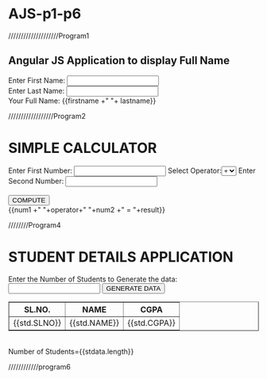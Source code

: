 # AJS-p1-p6
////////////////////Program1
<!DOCTYPE html>
<html>
    <head>
        <title>LAB1 PROGRAM</title>
<script type="text/javascript" src="https:\\ajax.googleapis.com\ajax\libs\angularjs\1.8.2\angular.min.js">
        	</script>
        	<script>
            	var app=angular.module("myApp",[]);
            	app.controller("myCntrl",function($scope){
                		$scope.firstname="Thanuja"
                		$scope.lastname="N"
           	 });
        	</script>
    </head>
    <body ng-app="myApp">
        <h2>Angular JS Application to display Full Name</h2>
        <div ng-controller="myCntrl">
            Enter First Name: <input type="text" ng-model="firstname" /><br />
            Enter Last Name: <input type="text" ng-model="lastname" /><br />
            Your Full Name: {{firstname +" "+ lastname}}
        </div>
    </body>
    </html>



//////////////////Program2

<!DOCTYPE html>
<html>
    <head>
        <title>LAB2 PROGRAM </title>
<script type="text/javascript" src="https:\\ajax.googleapis.com\ajax\libs\angularjs\1.8.2\angular.min.js">
        </script>
        <script>
            var app=angular.module("myApp",[]); 
            app.controller("myCntrl",function($scope){
                $scope.shoppingitems=['Eggs','Bread','Milk','Curd']

            $scope.additem=function(){
                if($scope.newitem && $scope.shoppingitems.indexOf($scope.newitem)==-1)
                {
                    $scope.shoppingitems.push($scope.newitem)
                    $scope.newitem=""
                }
                else
                {
                    if($scope.newitem)
                        alert("This item is already their in the Shopping List")
                    else
                        alert("Please enter an item to add")
                }
            }

            $scope.removeitem=function(){
                if($scope.shoppingitems.indexOf($scope.selectitem)==-1)
                    alert("Please select an item to remove")
                else
                {
                    var index=$scope.shoppingitems.indexOf($scope.selectitem)
                    $scope.shoppingitems.splice(index,1)
                    $scope.selectitem=""
                }
            }
            });
        </script>
    </head>
    <body ng-app="myApp"> 
        <h2>Shopping Application</h2>
        <h4>List of Shopping Items</h4>
        <div ng-controller="myCntrl">
            <ul>
                <li ng-repeat="item in shoppingitems">{{item}}</li>
            </ul>
            Enter a Item to Add:<input type="text" ng-model="newitem">
            <button ng-click="additem()">Add Item</button> <br/><br />

Select an Item to remove:<select ng-model="selectitem" ng-options="item for item in shoppingitems" ></select>
            <button ng-click="removeitem()">Remove Item</button>
        </div>
    </body>
    </html>







///////////////////program3

<!DOCTYPE html>
<html>
      <head>
        <title>LAB3 PROGRAM </title>
        <script type="text/javascript" 	src="https:\\ajax.googleapis.com\ajax\libs\angularjs\1.8.2\angular.min.js">
        </script>
        <script>
            var app=angular.module("myApp",[]); 
            app.controller("myCntrl",function($scope){
                $scope.num1=0
                $scope.num2=0
                $scope.result=0
                $scope.operator="add"

                $scope.compute=function()
   {
                    switch($scope.operator)
{
                        case 'add': $scope.result=$scope.num1+$scope.num2
                                    break
                        case 'sub': $scope.result=$scope.num1-$scope.num2
                                    break
                        case 'mul': $scope.result=$scope.num1*$scope.num2
                                    break
                        case 'div': if($scope.num2==0)
                                    alert("Divide by zero error")
                                    else
                                        $scope.result=$scope.num1/$scope.num2
                                    break
                        }
                }
            });
        </script>
    </head>
    <body ng-app="myApp"> 
        <h1>SIMPLE CALCULATOR</h1>
        <div ng-controller="myCntrl">
            Enter First Number: <input type="number" ng-model="num1">
            Select Operator:<select ng-model="operator">
                <option value="add">+</option>
                <option value="sub">-</option>
                <option value="mul">*</option>
                <option value="div">/</option>
            </select>
            Enter Second Number: <input type="number" ng-model="num2"><br/><br />
            <button ng-click="compute()">COMPUTE</button> <br />
            {{num1 +" "+operator+" "+num2 +" = "+result}}
        </div>
    </body>
    </html>





////////Program4

<!DOCTYPE html>
<html>
    <head>
        <title> LAB4 PROGRAM </title>
   <script type="text/javascript" src="https:\\ajax.googleapis.com\ajax\libs\angularjs\1.8.2\angular.min.js">
        </script>
        <script>
            var app=angular.module("myApp",[]); 
            app.controller("myCntrl",function($scope){
                $scope.num=0
                $scope.result=0
                
                $scope.factorial=function(){
                    if($scope.num==0)
                        $scope.result=1
                    else
                    {
                        $scope.fact=1
                        for(var i=$scope.num; i>=1;i--)
                            $scope.fact=$scope.fact*i
                        $scope.result=$scope.fact
                    }
                }

                $scope.square=function(){
                    $scope.result=$scope.num*$scope.num
                }
            });
        </script>
    </head>
    <body ng-app="myApp"> 
        <h1>FACTORIAL AND SQUARE APPLICATION</h1>
        <div ng-controller="myCntrl">
            Enter the Number: <input type="number" ng-model="num">
            <button ng-click="factorial()">COMPUTE FACTORIAL</button> 
            <button ng-click="square()">COMPUTE SQUARE</button> <br />
            {{result}}
        </div>
    </body>
    </html>




/////////////////proram5

<!DOCTYPE html>
<html>
    <head>
        <title>LAB5 PROGRAM</title>
        <script type="text/javascript" src="https:\\ajax.googleapis.com\ajax\libs\angularjs\1.8.2\angular.min.js">
        </script>
        <script> 
        var app=angular.module("myApp",[]); 
        app.controller("myCntrl",function($scope){
               $scope.stdata=[] 
               $scope.generatedata=function(){
                $scope.stdata=[]    
                for(var i=1;i<=$scope.num;i++)
                {        var stud={"SLNO":i,"NAME":'Student-'+i,"CGPA":(Math.random()*10).toFixed(2)}
                         $scope.stdata.push(stud)
                } 
               }   
            });        
        </script>
    </head>
    <body ng-app="myApp"> 
        <h1>STUDENT DETAILS APPLICATION</h1>
        <div ng-controller="myCntrl">
            Enter the Number of Students to Generate the data:<input type="number" ng-model="num">
            <button ng-click="generatedata()">GENERATE DATA</button><br/>
            <table border="1" ng-show="stdata.length>0">
                <tr>
                    <th>SL.NO.</th>
                    <th>NAME</th>
                    <th>CGPA</th>
                </tr>
                <tr ng-repeat="std in stdata">
                    <td>{{std.SLNO}}</td>
                    <td>{{std.NAME}}</td>
                    <td>{{std.CGPA}}</td>
                </tr>
            </table><br/>
            Number of Students={{stdata.length}}
        </div>
    </body>
    </html>







////////////program6



<!DOCTYPE html>
<html>
    <head>         <title>LAB6 PROGRAM</title>
        <script type="text/javascript" src="https:\\ajax.googleapis.com\ajax\libs\angularjs\1.8.2\angular.min.js">
        </script>
        <script> 
        var app=angular.module("myApp",[]); 
            app.controller("myCntrl",function($scope){
               $scope.tasks=[{"TITLE":"Task-1","COMPLETED":true,"EDITING":false},
                             {"TITLE":"Task-2","COMPLETED":false,"EDITING":false},
                             {"TITLE":"Task-3","COMPLETED":true,"EDITING":false}
                            ]

                $scope.addtask=function(){
                    if($scope.newtask){
                    var t={
                        'TITLE':$scope.newtask,
                        'COMPLETED':false,
                        'EDITING':false
                    }
                    $scope.tasks.push(t)
                }
                else
                    alert("Please enter the task to add")
                }

                $scope.edittask=function(task)
                {
                    task.EDITING=true
                }

                $scope.turnOffEditing=function(task)
                {
                    task.EDITING=false
                }

                $scope.deletetask=function(task)
                {
                    var index=$scope.tasks.indexOf(task)
                    $scope.tasks.splice(index,1)
                }
            });        
        </script>
    </head>
    <body ng-app="myApp"> 
        <h1>TO DO APPLICATION</h1>
        <div ng-controller="myCntrl">
            Enter the Name of the Task:<input type="text" ng-model="newtask">
            <button ng-click="addtask()">ADD TASK</button><br/>
            <ul>
                <li ng-repeat="task in tasks">
                    <input type="checkbox" ng-model="task.COMPLETED">
                    <span ng-show="!task.EDITING">{{task.TITLE}}</span>
                    <input type="text" ng-show="task.EDITING" ng-model="task.TITLE" ng-blur="turnOffEditing(task)">
                    <button ng-click="edittask(task)">EDIT</button>
                    <button ng-click="deletetask(task)">DELETE</button>
                </li>
            </ul>
        </div>
    </body>
    </html>

